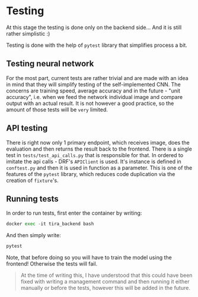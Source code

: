 # Testing

At this stage the testing is done only on the backend side... And it is still rather simplistic :)

Testing is done with the help of `pytest` library that simplifies process a bit.

## Testing neural network

For the most part, current tests are rather trivial and are made with an idea in mind that they will simplify testing of the self-implemented CNN. The concerns are training speed, average accuracy and in the future - "unit accuracy", i.e. when we feed the network individual image and compare output with an actual result. It is not however a good practice, so the amount of those tests will be `very` limited.

## API testing

There is right now only 1 primary endpoint, which receives image, does the evaluation and then returns the result back to the frontend. There is a single test in `tests/test_api_calls.py` that is responsible for that.
In ordered to imitate the api calls - DRF's `APIClient` is used. It's instance is defined in `conftest.py` and then it is used in function as a parameter. This is one of the features of the `pytest` library, which reduces code duplication via the creation of `fixture`'s.

## Running tests

In order to run tests, first enter the container by writing:

```python
docker exec -it tira_backend bash
```

And then simply write:

```python
pytest
```

Note, that before doing so you will have to train the model using the frontend! Otherwise the tests will fail.

> At the time of writing this, I have understood that this could have been fixed with writing a management command and then running it either manually or before the tests, however this will be added in the future.
